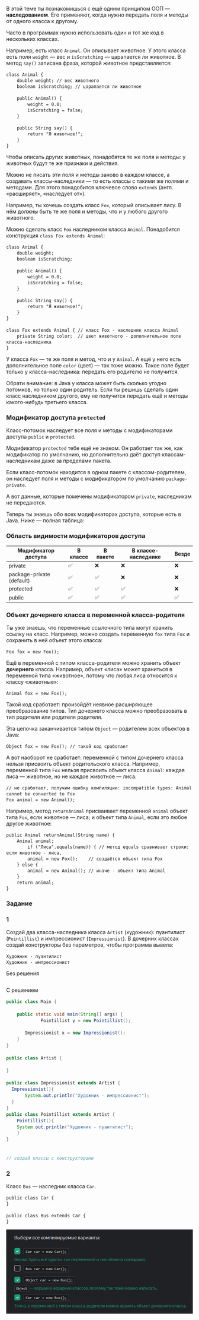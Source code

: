 В этой теме ты познакомишься с ещё одним принципом ООП — **наследованием**. Его применяют, когда нужно передать поля и методы от одного класса к другому.

Часто в программах нужно использовать один и тот же код в нескольких классах.

Например, есть класс `Animal`. Он описывает животное. У этого класса есть поля `weight` — вес и `isScratching` — царапается ли животное. В метод `say()` записана фраза, которой животное представляется:
```
class Animal {
    double weight; // вес животного
    boolean isScratching; // царапается ли животное

    public Animal() {
        weight = 0.0;
        isScratching = false;
    }

    public String say() {
        return "Я животное!";
    }
} 
```

Чтобы описать других животных, понадобятся те же поля и методы: у животных будут те же признаки и действия.

Можно не писать эти поля и методы заново в каждом классе, а создавать классы-наследники — то есть классы с такими же полями и методами. Для этого понадобится ключевое слово `extends` (англ. «расширяет», «наследует от»).

Например, ты хочешь создать класс `Fox`, который описывает лису. В нём должны быть те же поля и методы, что и у любого другого животного.

Можно сделать класс `Fox` наследником класса `Animal`. Понадобится конструкция `class Fox extends Animal`:
```
class Animal {
    double weight;
    boolean isScratching;

    public Animal() {
        weight = 0.0;
        isScratching = false;
    }

    public String say() {
        return "Я животное!";
    }
}

class Fox extends Animal { // класс Fox - наследник класса Animal
    private String color;  // цвет животного - дополнительное поле класса-наследника
} 
```

У класса `Fox` — те же поля и метод, что и у `Animal`. А ещё у него есть дополнительное поле `color` (цвет) — так тоже можно. Такое поле будет только у класса-наследника: передать его родителю не получится.

Обрати внимание: в Java у класса может быть сколько угодно потомков, но только один родитель. Если ты решишь сделать один класс наследником другого, ему не получится передать ещё и методы какого-нибудь третьего класса.

### Модификатор доступа `protected`

Класс-потомок наследует все поля и методы с модификаторами доступа `public` и `protected`.

Модификатор `protected` тебе ещё не знаком. Он работает так же, как модификатор по умолчанию, но дополнительно даёт доступ классам-наследникам даже за пределами пакета.

Если класс-потомок находится в одном пакете с классом-родителем, он наследует поля и методы с модификатором по умолчанию `package-private`.

А вот данные, которые помечены модификатором `private`, наследникам не передаются.

Теперь ты знаешь обо всех модификаторах доступа, которые есть в Java. Ниже — полная таблица:

### Область видимости модификаторов доступа

|Модификатор доступа|В классе|В пакете|В классе-наследнике|Везде|
|---|---|---|---|---|
|private|✅|❌|❌|❌|
|package-private (default)|✅|✅|❌|❌|
|protected|✅|✅|✅|❌|
|public|✅|✅|✅|✅|


### Объект дочернего класса в переменной класса-родителя

Ты уже знаешь, что переменные ссылочного типа могут хранить ссылку на класс. Например, можно создать переменную `fox` типа `Fox` и сохранить в ней объект этого класса:
```
Fox fox = new Fox(); 
```

Ещё в переменной с типом класса-родителя можно хранить объект **дочернего** класса. Например, объект «лиса» может храниться в переменной типа «животное», потому что любая лиса относится к классу «животные»:
```
Animal fox = new Fox(); 
```

Такой код сработает: произойдёт неявное расширяющее преобразование типов. Тип дочернего класса можно преобразовать в тип родителя или родителя родителя.

Эта цепочка заканчивается типом `Object` — родителем всех объектов в Java:
```
Object fox = new Fox(); // такой код сработает 
```

А вот наоборот не сработает: переменной с типом дочернего класса нельзя присвоить объект родительского класса. Например, переменной типа `Fox` нельзя присвоить объект класса `Animal`: каждая лиса — животное, но не каждое животное — лиса.
```
// не сработает, получим ошибку компиляции: incompatible types: Animal cannot be converted to Fox
Fox animal = new Animal(); 
```

Например, метод `returnAnimal` присваивает переменной `animal` объект типа `Fox`, если животное — лиса; и объект типа `Animal`, если это любое другое животное:
```
public Animal returnAnimal(String name) {
    Animal animal;
        if ("Лиса".equals(name)) { // метод equals сравнивает строки: если животное - лиса,
        animal = new Fox();    // создаётся объект типа Fox
    } else {
        animal = new Animal(); // иначе - объект типа Animal
    }
    return animal;
} 
```

### Задание
### 1
Создай два класса-наследника класса `Artist` (художник): пуантилист (`Pointillist`) и импрессионист (`Impressionist`). В дочерних классах создай конструкторы без параметров, чтобы программа вывела:
```
Художник - пуантилист
Художник - импрессионист 
```
Без решения
```Java

```

С решением
```Java
public class Main {

    public static void main(String[] args) {
             Pointillist y = new Pointillist();

       Impressionist x = new Impressionist();
    }
}

public class Artist {

}

public class Impressionist extends Artist {
  Impressionist(){
       System.out.println("Художник - импрессионист");
  }
}
public class Pointillist extends Artist {
    Pointillist(){
    System.out.println("Художник - пуантилист");
    }
}


// создай классы с конструкторами
```

### 2
Класс `Bus` — наследник класса `Car`.
```
public class Car {
}

public class Bus extends Car {
} 
```

![img.png](img%2Fimg.png)